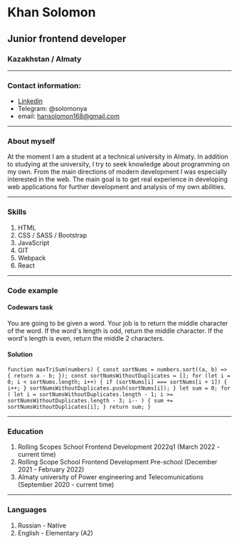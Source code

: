 # Khan Solomon

## Junior frontend developer

### Kazakhstan / Almaty

---

### Contact information:

- [Linkedin](https://www.linkedin.com/in/solomon-khan-337620234/)
- Telegram: @solomonya
- email: hansolomon168@gmail.com

---

### About myself

At the moment I am a student at a technical university in Almaty. In addition to studying at the university, I try to seek knowledge about programming on my own. From the main directions of modern development I was especially interested in the web. The main goal is to get real experience in developing web applications for further development and analysis of my own abilities.

---

### Skills

1. HTML
2. CSS / SASS / Bootstrap
3. JavaScript
4. GIT
5. Webpack
6. React

---
### Code example

#### Codewars task

You are going to be given a word. Your job is to return the middle character of the word. If the word's length is odd, return the middle character. If the word's length is even, return the middle 2 characters.

#### Solution
`function maxTriSum(numbers) {
  const sortNums = numbers.sort((a, b) => {
    return a - b;
  });
  const sortNumsWithoutDuplicates = [];
  for (let i = 0; i < sortNums.length; i++) {
    if (sortNums[i] === sortNums[i + 1]) {
      i++;
    }
    sortNumsWithoutDuplicates.push(sortNums[i]);
  }
  let sum = 0;
  for (
    let i = sortNumsWithoutDuplicates.length - 1;
    i >= sortNumsWithoutDuplicates.length - 3;
    i--
  ) {
    sum += sortNumsWithoutDuplicates[i];
  }
  return sum;
}`

---

### Education

1. Rolling Scopes School Frontend Development 2022q1 (March 2022 - current time)
2. Rolling Scope School Frontend Development Pre-school (December 2021 - February 2022)
3. Almaty university of Power engineering and Telecomunications (September 2020 - current time)

---

### Languages

1. Russian - Native
2. English - Elementary (A2)
